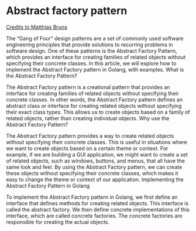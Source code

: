 # Abstract factory pattern

[Credits to Matthias Bruns](https://medium.com/@MTrax/golang-abstract-factory-pattern-ec9132b589ab)

The “Gang of Four” design patterns are a set of commonly used software engineering principles that provide solutions to recurring problems in software design. One of these patterns is the Abstract Factory Pattern, which provides an interface for creating families of related objects without specifying their concrete classes. In this article, we will explore how to implement the Abstract Factory pattern in Golang, with examples.
What is the Abstract Factory Pattern?

The Abstract Factory pattern is a creational pattern that provides an interface for creating families of related objects without specifying their concrete classes. In other words, the Abstract Factory pattern defines an abstract class or interface for creating related objects without specifying their exact class types. This allows us to create objects based on a family of related objects, rather than creating individual objects.
Why use the Abstract Factory Pattern?

The Abstract Factory pattern provides a way to create related objects without specifying their concrete classes. This is useful in situations where we want to create objects based on a certain theme or context. For example, if we are building a GUI application, we might want to create a set of related objects, such as windows, buttons, and menus, that all have the same look and feel. By using the Abstract Factory pattern, we can create these objects without specifying their concrete classes, which makes it easy to change the theme or context of our application.
Implementing the Abstract Factory Pattern in Golang

To implement the Abstract Factory pattern in Golang, we first define an interface that defines methods for creating related objects. This interface is called the abstract factory. We then define concrete implementations of this interface, which are called concrete factories. The concrete factories are responsible for creating the actual objects.